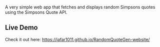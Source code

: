 A very simple web app that fetches and displays random Simpsons quotes using the Simpsons Quote API.
## Live Demo

Check it out here: 
https://jafar1011.github.io/RandomQuoteGen-website/
